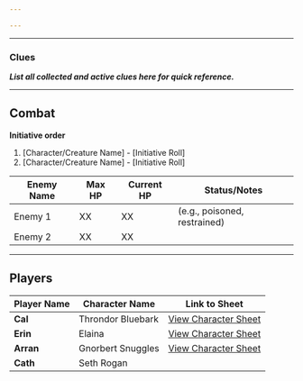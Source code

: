 ```yaml
---

---
```

---
### Clues
***List all collected and active clues here for quick reference.***

---
## Combat

**Initiative order**
1. [Character/Creature Name] - [Initiative Roll]
2. [Character/Creature Name] - [Initiative Roll]

| **Enemy Name** | **Max HP** | **Current HP** | **Status/Notes**             |
| -------------- | ---------- | -------------- | ---------------------------- |
| Enemy 1        | XX         | XX             | (e.g., poisoned, restrained) |
| Enemy 2        | XX         | XX             |                              |

---
## Players

| **Player Name** | **Character Name** | **Link to Sheet**                                                         |
| --------------- | ------------------ | ------------------------------------------------------------------------- |
| **Cal**         | Throndor Bluebark  | [View Character Sheet](https://dicecloud.com/character/cayznk7CXjbC5HGus) |
| **Erin**        | Elaina             | [View Character Sheet](https://dicecloud.com/character/xRiugkQY6jjW2ZnFD) |
| **Arran**       | Gnorbert Snuggles  | [View Character Sheet](https://dicecloud.com/character/vxNCwLWtsG6qt6oqH) |
| **Cath**        | Seth Rogan         |                                                                           |
